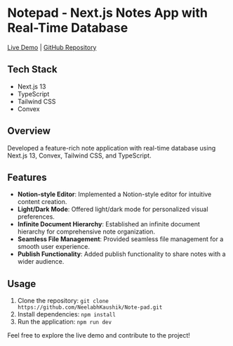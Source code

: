 # Notepad - Next.js Notes App with Real-Time Database

[Live Demo](https://notepad-nk.vercel.app/) | [GitHub Repository](https://github.com/NeelabhKaushik/Note-pad.git)

## Tech Stack
- Next.js 13
- TypeScript
- Tailwind CSS
- Convex

## Overview
Developed a feature-rich note application with real-time database using Next.js 13, Convex, Tailwind CSS, and TypeScript.

## Features
- **Notion-style Editor**: Implemented a Notion-style editor for intuitive content creation.
- **Light/Dark Mode**: Offered light/dark mode for personalized visual preferences.
- **Infinite Document Hierarchy**: Established an infinite document hierarchy for comprehensive note organization.
- **Seamless File Management**: Provided seamless file management for a smooth user experience.
- **Publish Functionality**: Added publish functionality to share notes with a wider audience.

## Usage
1. Clone the repository: `git clone https://github.com/NeelabhKaushik/Note-pad.git`
2. Install dependencies: `npm install`
3. Run the application: `npm run dev`

Feel free to explore the live demo and contribute to the project!
